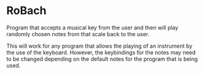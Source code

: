 # RoBach
Program that accepts a musical key from the user and then will play randomly chosen notes from that scale back to the user.

This will work for any program that allows the playing of an instrument by the use of the keyboard. However, the keybindings for the notes may need to be changed depending on the default notes for the program that is being used.
